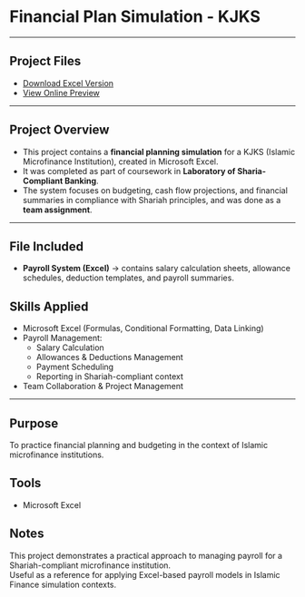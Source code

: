# Financial Plan Simulation - KJKS 
---

## Project Files
- [Download Excel Version](https://drive.google.com/drive/folders/1Gwbcq5TPIGVuJyoPLYHgEGD4leWa4mxg) 
- [View Online Preview](https://undipmail-my.sharepoint.com/:x:/g/personal/hanazam_alumni_undip_ac_id/EQpvJztcaJNPpQW62DQwKbcBEA3ZCYkFUYio-YUHdeiHlg?e=ehMu8H) 

---

## Project Overview
- This project contains a **financial planning simulation** for a KJKS (Islamic Microfinance Institution), created in Microsoft Excel.  
- It was completed as part of coursework in **Laboratory of Sharia-Compliant Banking**.  
- The system focuses on budgeting, cash flow projections, and financial summaries in compliance with Shariah principles, and was done as a **team assignment**.

---

## File Included
- **Payroll System (Excel)** → contains salary calculation sheets, allowance schedules, deduction templates, and payroll summaries.

## Skills Applied
- Microsoft Excel (Formulas, Conditional Formatting, Data Linking)  
- Payroll Management:
  - Salary Calculation  
  - Allowances & Deductions Management  
  - Payment Scheduling  
  - Reporting in Shariah-compliant context  
- Team Collaboration & Project Management

---

## Purpose
To practice financial planning and budgeting in the context of Islamic microfinance institutions.


## Tools
- Microsoft Excel


## Notes
This project demonstrates a practical approach to managing payroll for a Shariah-compliant microfinance institution.  
Useful as a reference for applying Excel-based payroll models in Islamic Finance simulation contexts.  

